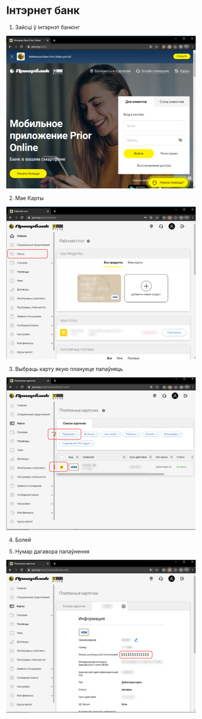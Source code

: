 # Інтэрнет банк

1. Зайсці ў інтэрнэт банкінг

![](1.prior.login.site.large.png)

2. Мае Карты

![](2.prior.main.site.large.png)

3. Выбраць карту якую плануеце папаўняць

![](3.prior.cards.site.large.png)

4. Болей

5. Нумар дагавора папаўнення

![](5.prior.cardinfo.site.large.png)
